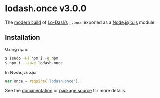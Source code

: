 # lodash.once v3.0.0

The [modern build](https://github.com/lodash/lodash/wiki/Build-Differences) of [Lo-Dash’s](https://lodash.com/) `_.once` exported as a [Node.js](http://nodejs.org/)/[io.js](https://iojs.org/) module.

## Installation

Using npm:

```bash
$ {sudo -H} npm i -g npm
$ npm i --save lodash.once
```

In Node.js/io.js:

```js
var once = require('lodash.once');
```

See the [documentation](https://lodash.com/docs#once) or [package source](https://github.com/lodash/lodash/blob/3.0.0-npm-packages/lodash.once/index.js) for more details.
